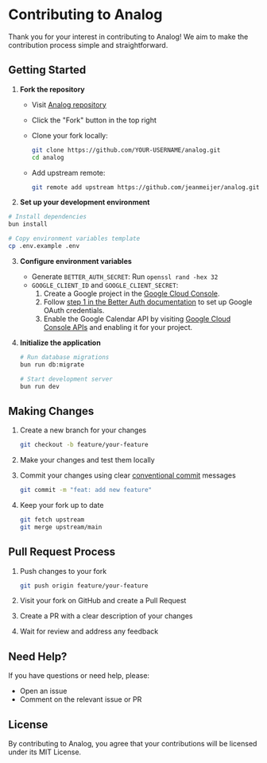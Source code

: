 # Contributing to Analog

Thank you for your interest in contributing to Analog! We aim to make the contribution process simple and straightforward.

## Getting Started

1. **Fork the repository**

   - Visit [Analog repository](https://github.com/jeanmeijer/analog)
   - Click the "Fork" button in the top right
   - Clone your fork locally:

     ```bash
     git clone https://github.com/YOUR-USERNAME/analog.git
     cd analog
     ```

   - Add upstream remote:

     ```bash
     git remote add upstream https://github.com/jeanmeijer/analog.git
     ```

2. **Set up your development environment**

 ```bash
 # Install dependencies
 bun install

 # Copy environment variables template
 cp .env.example .env
 ```

3. **Configure environment variables**

   - Generate `BETTER_AUTH_SECRET`: Run `openssl rand -hex 32`
   - `GOOGLE_CLIENT_ID` and `GOOGLE_CLIENT_SECRET`:
     1. Create a Google project in the [Google Cloud Console](https://console.cloud.google.com/).
     2. Follow [step 1 in the Better Auth documentation](https://www.better-auth.com/docs/authentication/google) to set up Google OAuth credentials.
     3. Enable the Google Calendar API by visiting [Google Cloud Console APIs](https://console.cloud.google.com/apis/library/calendar-json.googleapis.com) and enabling it for your project.

4. **Initialize the application**

   ```bash
   # Run database migrations
   bun run db:migrate

   # Start development server
   bun run dev
   ```

## Making Changes

1. Create a new branch for your changes

   ```bash
   git checkout -b feature/your-feature
   ```

2. Make your changes and test them locally

3. Commit your changes using clear [conventional commit](https://www.conventionalcommits.org/en/v1.0.0/) messages

   ```bash
   git commit -m "feat: add new feature"
   ```

4. Keep your fork up to date

   ```bash
   git fetch upstream
   git merge upstream/main
   ```

## Pull Request Process

1. Push changes to your fork

   ```bash
   git push origin feature/your-feature
   ```

2. Visit your fork on GitHub and create a Pull Request
3. Create a PR with a clear description of your changes
4. Wait for review and address any feedback

## Need Help?

If you have questions or need help, please:

- Open an issue
- Comment on the relevant issue or PR

## License

By contributing to Analog, you agree that your contributions will be licensed under its MIT License.

